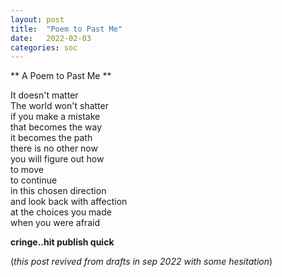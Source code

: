 ```yaml
---
layout: post
title:  "Poem to Past Me"
date:   2022-02-03
categories: soc
---
```


** A Poem to Past Me **

It doesn't matter  
The world won't shatter  
if you make a mistake  
that becomes the way  
it becomes the path  
there is no other now  
you will figure out how  
to move   
to continue  
in this chosen direction  
and look back with affection  
at the choices you made  
when you were afraid  


**cringe..hit publish quick**

(*this post revived from drafts in sep 2022 with some hesitation*)